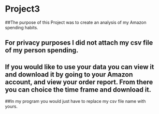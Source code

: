 # Project3
##The purpose of this Project was to create an analysis of my Amazon spending habits.
## For privacy purposes I did not attach my csv file of my person spending.
## If you would like to use your data you can view it and download it by going to your Amazon account, and view your order report. From there you can choice the time frame and download it.
##In my program you would just have to replace my csv file name with yours.
